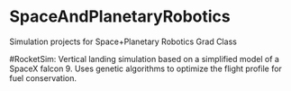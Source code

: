 # SpaceAndPlanetaryRobotics
Simulation projects for Space+Planetary Robotics Grad Class

#RocketSim: 
Vertical landing simulation based on a simplified model of a SpaceX falcon 9. Uses genetic algorithms to optimize the flight profile for fuel conservation. 
